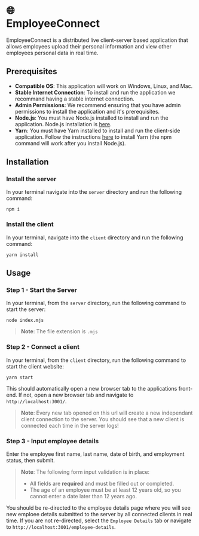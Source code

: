  # :globe_with_meridians:<br>EmployeeConnect

EmployeeConnect  is a distributed live client-server based application that allows employees upload their personal information and view other employees personal data in real time.

## Prerequisites

- **Compatible OS**: This application will work on Windows, Linux, and Mac.
- **Stable Internet Connection**: To install and run the application we recommand having a stable internet connection.
- **Admin Permissions**: We recommend ensuring that you have admin permissions to install the application and it's prerequisites.
- **Node.js**: You must have Node.js installed to install and run the application. Node.js installation is [here](https://nodejs.org/en).
- **Yarn**: You must have Yarn installed to install and run the client-side application. Follow the instructions [here](https://classic.yarnpkg.com/lang/en/docs/install/#mac-stable) to install Yarn (the npm command will work after you install Node.js).

## Installation

### Install the server

In your terminal navigate into the `server` directory and run the following command:

```shell
npm i
```

### Install the client

In your terminal, navigate into the `client` directory and run the following command:

```shell
yarn install
```

## Usage

### Step 1 - Start the Server

In your terminal, from the `server` directory, run the following command to start the server:

```shell
node index.mjs
```

> **Note**: The file extension is `.mjs`

### Step 2 - Connect a client

In your terminal, from the `client` directory, run the following command to start the client website:

```shell
yarn start
```

This should automatically open a new browser tab to the applications front-end. If not, open a new browser tab and navigate to `http://localhost:3001/`.

> **Note**: Every new tab opened on this url will create a new independant client connection to the server. You should see that a new client is connected each time in the server logs!

### Step 3 - Input employee details

Enter the employee first name, last name, date of birth, and employment status, then submit.

> **Note**: The following form input validation is in place:
> - All fields are **required** and must be filled out or completed.
> - The age of an employee must be at least 12 years old, so you cannot enter a date later than 12 years ago.

You should be re-directed to the employee details page where you will see new emploee details submitted to the server by all connected clients in real time. If you are not re-directed, select the `Employee Details` tab or navigate to `http://localhost:3001/employee-details`.
